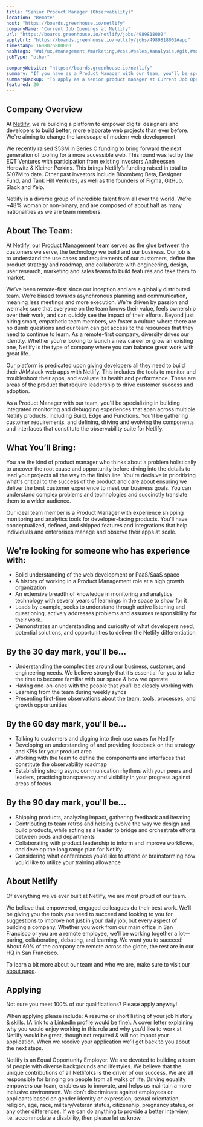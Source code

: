 ```yaml
---
title: "Senior Product Manager (Observability)"
location: "Remote"
host: "https://boards.greenhouse.io/netlify"
companyName: "Current Job Openings at Netlify"
url: "https://boards.greenhouse.io/netlify/jobs/4989818002"
applyUrl: "https://boards.greenhouse.io/netlify/jobs/4989818002#app"
timestamp: 1608076800000
hashtags: "#ui/ux,#management,#marketing,#css,#sales,#analysis,#git,#monitoring,#operations,#figma"
jobType: "other"

companyWebsite: "https://boards.greenhouse.io/netlify"
summary: "If you have as a Product Manager with our team, you'll be specializing in building integrated monitoring and debugging experiences that span across multiple Netlify products, including Build, Edge and Functions, Current Job Openings at Netlify has a job opening for a senior product manager"
summaryBackup: "To apply as a senior product manager at Current Job Openings at Netlify, you preferably need to have some knowledge of: #ui/ux, #management, #marketing."
featured: 20
---
```


## Company Overview

At [Netlify](https://www.netlify.com/about/), we're building a platform to empower digital designers and developers to build better, more elaborate web projects than ever before. We're aiming to change the landscape of modern web development. 

We recently raised $53M in Series C funding to bring forward the next generation of tooling for a more accessible web. This round was led by the EQT Ventures with participation from existing investors Andreessen Horowitz & Kleiner Perkins. This brings Netlify’s funding raised in total to $107M to date. Other past investors include Bloomberg Beta, Designer Fund, and Tank Hill Ventures, as well as the founders of Figma, GitHub, Slack and Yelp.

Netlify is a diverse group of incredible talent from all over the world. We’re ~48% woman or non-binary, and are composed of about half as many nationalities as we are team members.

## About The Team: 

At Netlify, our Product Management team serves as the glue between the customers we serve, the technology we build and our business. Our job is to understand the use cases and requirements of our customers, define the product strategy and roadmap, and collaborate with engineering, design, user research, marketing and sales teams to build features and take them to market.

We’ve been remote-first since our inception and are a globally distributed team. We’re biased towards asynchronous planning and communication, meaning less meetings and more execution. We’re driven by passion and we make sure that everyone on the team knows their value, feels ownership over their work, and can quickly see the impact of their efforts. Beyond just hiring smart, empathetic team members, we foster a culture where there are no dumb questions and our team can get access to the resources that they need to continue to learn. As a remote-first company, diversity drives our identity. Whether you’re looking to launch a new career or grow an existing one, Netlify is the type of company where you can balance great work with great life.

Our platform is predicated upon giving developers all they need to build their JAMstack web apps with Netlify. This includes the tools to monitor and troubleshoot their apps, and evaluate its health and performance. These are areas of the product that require leadership to drive customer success and adoption.

As a Product Manager with our team, you'll be specializing in building integrated monitoring and debugging experiences that span across multiple Netlify products, including Build, Edge and Functions. You'll be gathering customer requirements, and defining, driving and evolving the components and interfaces that constitute the observability suite for Netlify.

## What You’ll Bring: 

You are the kind of product manager who thinks about a problem holistically to uncover the root cause and opportunity before diving into the details to lead your projects all the way to the finish line. You're decisive in prioritizing what's critical to the success of the product and care about ensuring we deliver the best customer experience to meet our business goals. You can understand complex problems and technologies and succinctly translate them to a wider audience.

Our ideal team member is a Product Manager with experience shipping monitoring and analytics tools for developer-facing products. You'll have conceptualized, defined, and shipped features and integrations that help individuals and enterprises manage and observe their apps at scale.

## We're looking for someone who has experience with:

*   Solid understanding of the web development or PaaS/SaaS space
*   A history of working in a Product Management role at a high growth organization
*   An extensive breadth of knowledge in monitoring and analytics technology with several years of learnings in the space to show for it
*   Leads by example, seeks to understand through active listening and questioning, actively addresses problems and assumes responsibility for their work.
*   Demonstrates an understanding and curiosity of what developers need, potential solutions, and opportunities to deliver the Netlify differentiation

## By the 30 day mark, you'll be...

*   Understanding the complexities around our business, customer, and engineering needs. We believe strongly that it’s essential for you to take the time to become familiar with our space & how we operate
*   Having one-on-ones with the people that you’ll be closely working with
*   Learning from the team during weekly syncs
*   Presenting first-time observations about the team, tools, processes, and growth opportunities

## By the 60 day mark, you'll be...

*   Talking to customers and digging into their use cases for Netlify
*   Developing an understanding of and providing feedback on the strategy and KPIs for your product area
*   Working with the team to define the components and interfaces that constitute the observability roadmap
*   Establishing strong async communication rhythms with your peers and leaders, practicing transparency and visibility in your progress against areas of focus

## By the 90 day mark, you'll be...

*   Shipping products, analyzing impact, gathering feedback and iterating
*   Contributing to team retros and helping evolve the way we design and build products, while acting as a leader to bridge and orchestrate efforts between pods and departments
*   Collaborating with product leadership to inform and improve workflows, and develop the long range plan for Netlify
*   Considering what conferences you’d like to attend or brainstorming how you’d like to utilize your training allowance

## About Netlify

Of everything we've ever built at Netlify, we are most proud of our team.

We believe that empowered, engaged colleagues do their best work. We’ll be giving you the tools you need to succeed and looking to you for suggestions to improve not just in your daily job, but every aspect of building a company. Whether you work from our main office in San Francisco or you are a remote employee, we’ll be working together a lot—paring, collaborating, debating, and learning. We want you to succeed! About 60% of the company are remote across the globe, the rest are in our HQ in San Francisco. 

To learn a bit more about our team and who we are, make sure to visit our [about page](http://netlify.com/about).

## Applying

Not sure you meet 100% of our qualifications? Please apply anyway!

When applying please include: A resume or short listing of your job history & skills. (A link to a LinkedIn profile would be fine). A cover letter explaining why you would enjoy working in this role and why you’d like to work at Netlify would be great, though not required & will not impact your application. When we receive your application we’ll get back to you about the next steps.

Netlify is an Equal Opportunity Employer. We are devoted to building a team of people with diverse backgrounds and lifestyles. We believe that the unique contributions of all Netlifolks is the driver of our success. We are all responsible for bringing on people from all walks of life. Driving equality empowers our team, enables us to innovate, and helps us maintain a more inclusive environment. We don’t discriminate against employees or applicants based on gender identity or expression, sexual orientation, religion, age, race, military/veteran status, citizenship, pregnancy status, or any other differences. If we can do anything to provide a better interview, i.e. accommodate a disability, then please let us know.
